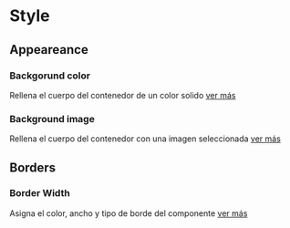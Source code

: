 # Style

## Appeareance

### Backgorund color 

Rellena el cuerpo del contenedor de un color solido [ver más](https://docs.apphive.io/global-functions/estilos/background-color)

### Background image

Rellena el cuerpo del contenedor con una imagen seleccionada [ver más](https://docs.apphive.io/global-functions/estilos/background-image)

## Borders

### Border Width

Asigna el color, ancho y tipo de borde del componente [ver más](https://docs.apphive.io/global-functions/estilos/border-width)



